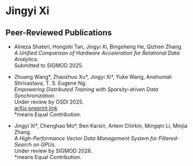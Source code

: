 # Jingyi Xi

## Peer-Reviewed Publications

- Alireza Shateri, Hongshi Tan, Jingyi Xi, Bingsheng He, Qizhen Zhang.  
  *A Unified Comparison of Hardware Acceleration for Relational Data Analytics.*  
  Submitted to SIGMOD 2025.

- Zhuang Wang*, Zhaozhuo Xu*, Jingyi Xi*, Yuke Wang, Anshumali Shrivastava, T. S. Eugene Ng.  
  *Empowering Distributed Training with Sparsity-driven Data Synchronization.*  
  Under review by OSDI 2025.  
  [arXiv preprint link](https://arxiv.org/pdf/2309.13254)  
  *means Equal Contribution.

- Jingyi Xi*, Chenghao Mo*, Ben Karsin, Artem Chirkin, Mingqin Li, Minjia Zhang.  
  *A High-Performance Vector Data Management System for Filtered-Search on GPUs.*  
  Under review by SIGMOD 2026.  
  *means Equal Contribution.
